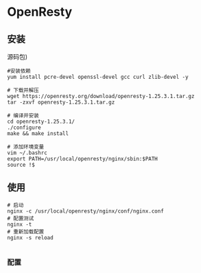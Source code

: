 # OpenResty



## 安装

源码包)

```shell
#安装依赖
yum install pcre-devel openssl-devel gcc curl zlib-devel -y

# 下载并解压
wget https://openresty.org/download/openresty-1.25.3.1.tar.gz
tar -zxvf openresty-1.25.3.1.tar.gz

# 编译并安装
cd openresty-1.25.3.1/
./configure
make && make install

# 添加环境变量
vim ~/.bashrc
export PATH=/usr/local/openresty/nginx/sbin:$PATH
source !$
```



## 使用

```shell
# 启动
nginx -c /usr/local/openresty/nginx/conf/nginx.conf
# 配置测试
nginx -t
# 重新加载配置
nginx -s reload


```



### 配置

```shell
```











